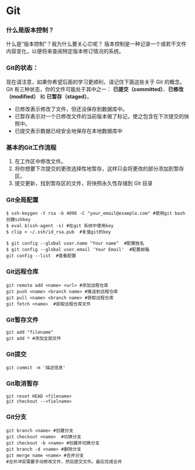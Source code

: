 # Git



### 什么是版本控制？

什么是“版本控制”？我为什么要关心它呢？ 版本控制是一种记录一个或若干文件内容变化，以便将来查阅特定版本修订情况的系统。





### Git的状态：

现在请注意，如果你希望后面的学习更顺利，请记住下面这些关于 Git 的概念。 Git 有三种状态，你的文件可能处于其中之一： **已提交（committed）**、**已修改（modified）** 和 **已暂存（staged）**。

* 已修改表示修改了文件，但还没保存到数据库中。
* 已暂存表示对一个已修改文件的当前版本做了标记，使之包含在下次提交的快照中。
* 已提交表示数据已经安全地保存在本地数据库中



### 基本的Git工作流程

1. 在工作区中修改文件。
2. 将你想要下次提交的更改选择性地暂存，这样只会将更改的部分添加到暂存区。
3. 提交更新，找到暂存区的文件，将快照永久性存储到 Git 目录





### Git全局配置

```Git
$ ssh-keygen -t rsa -b 4096 -C "your_email@example.com" #使用git bash 创建sshkey
$ eval $(ssh-agent -s) #在git 系统中使用key
$ clip < ~/.ssh/id_rsa.pub  #复值git的key
```

```console
$ git config --global user.name "Your name"  #配置姓名
$ git config --global user.email 'Your Email'  #配置邮箱
git config --list  #查看配置
```

### Git远程仓库

```git
git remote add <name> <url> #添加远程仓库
git push <name> <branch name> #推送到远程仓库
git pull <name> <branch name> #获取远程仓库
git fetch <name>  #获取远程仓库文件
```





### Git暂存文件

```git 
git add "filename"
git add * #添加全部文件
```

### Git提交
```git
git commit -m '描述信息'
```



### Git取消暂存

```git
git reset HEAD <filename>
git checkout --<fielname> 
```



### Git分支

```git
git branch <name> #创建分支
git checkout <name>  #切换分支
git checkout -b <name> #创建并切换分支
git branch -d <name> #删除分支
git merge name <name> #合并分支
#合并冲突需要手动修改文件，然后提交文件。最后完成合并
```

